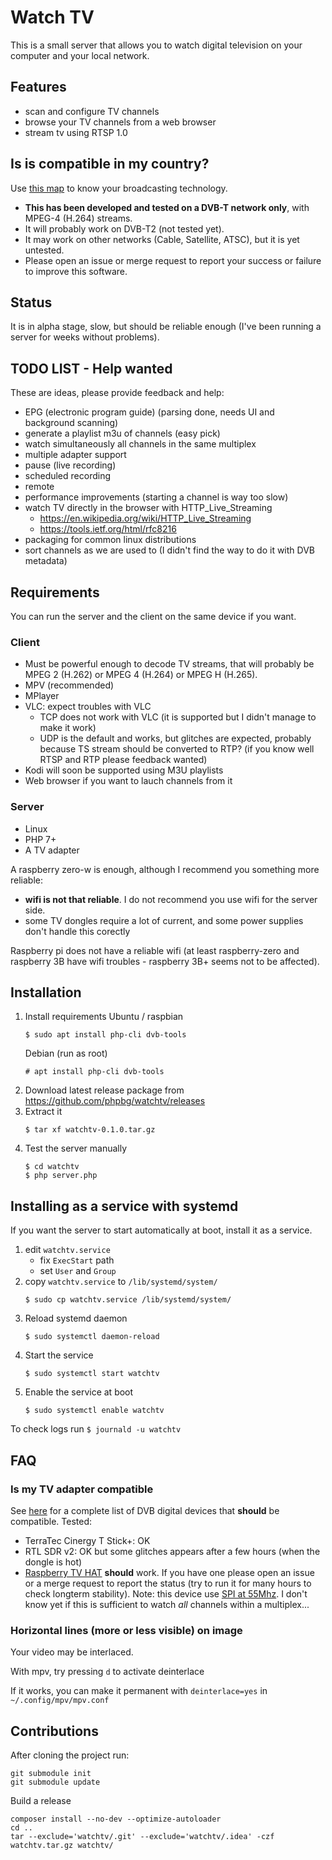 # Watch TV
This is a small server that allows you to watch digital television on your computer and your local network.

## Features
* scan and configure TV channels
* browse your TV channels from a web browser
* stream tv using RTSP 1.0

## Is is compatible in my country?
Use [this map](https://fr.wikipedia.org/wiki/DVB-T#/media/File:Digital_terrestrial_television_standards.svg) to know your broadcasting technology.
* **This has been developed and tested on a DVB-T network only**, with MPEG-4 (H.264) streams.
* It will probably work on DVB-T2 (not tested yet).
* It may work on other networks (Cable, Satellite, ATSC), but it is yet untested.
* Please open an issue or merge request to report your success or failure to improve this software. 

## Status
It is in alpha stage, slow, but should be reliable enough (I've been running a server for weeks without problems).

## TODO LIST - Help wanted
These are ideas, please provide feedback and help:
* EPG (electronic program guide) (parsing done, needs UI and background scanning)
* generate a playlist m3u of channels (easy pick)
* watch simultaneously all channels in the same multiplex
* multiple adapter support
* pause (live recording)
* scheduled recording
* remote
* performance improvements (starting a channel is way too slow)
* watch TV directly in the browser with HTTP_Live_Streaming
  * https://en.wikipedia.org/wiki/HTTP_Live_Streaming
  * https://tools.ietf.org/html/rfc8216
* packaging for common linux distributions
* sort channels as we are used to (I didn't find the way to do it with DVB metadata)

## Requirements
You can run the server and the client on the same device if you want.

### Client
* Must be powerful enough to decode TV streams, that will probably be MPEG 2 (H.262) or MPEG 4 (H.264) or MPEG H (H.265).
* MPV (recommended)
* MPlayer
* VLC: expect troubles with VLC
  * TCP does not work with VLC (it is supported but I didn't manage to make it work)
  * UDP is the default and works, but glitches are expected, probably because TS stream should be converted to RTP? (if you know well RTSP and RTP please feedback wanted)
* Kodi will soon be supported using M3U playlists
* Web browser if you want to lauch channels from it

### Server
* Linux
* PHP 7+
* A TV adapter

A raspberry zero-w is enough, although I recommend you something more reliable:
* **wifi is not that reliable**. I do not recommend you use wifi for the server side.
* some TV dongles require a lot of current, and some power supplies don't handle this corectly

Raspberry pi does not have a reliable wifi (at least raspberry-zero and raspberry 3B have wifi troubles - raspberry 3B+ seems not to be affected).

## Installation

1. Install requirements
    Ubuntu / raspbian
    ```shell
    $ sudo apt install php-cli dvb-tools
    ```
    Debian (run as root)
    ```shell
    # apt install php-cli dvb-tools
    ```
2. Download latest release package from https://github.com/phpbg/watchtv/releases
3. Extract it
    ```shell
    $ tar xf watchtv-0.1.0.tar.gz
    ```
3. Test the server manually
    ```shell
    $ cd watchtv
    $ php server.php
    ```

## Installing as a service with systemd
If you want the server to start automatically at boot, install it as a service.
1. edit `watchtv.service`
    * fix `ExecStart` path
    * set `User` and `Group`
2. copy `watchtv.service` to `/lib/systemd/system/`
    ```shell
    $ sudo cp watchtv.service /lib/systemd/system/
    ```
3. Reload systemd daemon
    ```shell
    $ sudo systemctl daemon-reload
    ```
4. Start the service
    ```shell
    $ sudo systemctl start watchtv
    ```
5. Enable the service at boot
    ```shell
    $ sudo systemctl enable watchtv
    ```
To check logs run `$ journald -u watchtv`
   
## FAQ
### Is my TV adapter compatible
See [here](https://www.linuxtv.org/wiki/index.php/Hardware_device_information) for a complete list of DVB digital devices that **should** be compatible.
Tested:
  * TerraTec Cinergy T Stick+: OK
  * RTL SDR v2: OK but some glitches appears after a few hours (when the dongle is hot)
  * [Raspberry TV HAT](https://www.raspberrypi.org/blog/raspberry-pi-tv-hat/) **should** work. If you have one please open an issue or a merge request to report the status (try to run it for many hours to check longterm stability). Note: this device use [SPI at 55Mhz](https://patchwork.kernel.org/patch/10003465/#21035387). I don't know yet if this is sufficient to watch *all* channels within a multiplex...
  
### Horizontal lines (more or less visible) on image
Your video may be interlaced.

With mpv, try pressing `d` to activate deinterlace

If it works, you can make it permanent with `deinterlace=yes` in `~/.config/mpv/mpv.conf`

## Contributions
After cloning the project run:

    git submodule init
    git submodule update

Build a release

    composer install --no-dev --optimize-autoloader
    cd ..
    tar --exclude='watchtv/.git' --exclude='watchtv/.idea' -czf watchtv.tar.gz watchtv/
